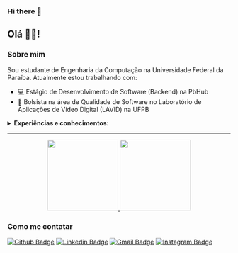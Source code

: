 ### Hi there 👋

<!--
**mthonorio/mthonorio** is a ✨ _special_ ✨ repository because its `README.md` (this file) appears on your GitHub profile.

Here are some ideas to get you started:

- 🔭 I’m currently working on ...
- 🌱 I’m currently learning ...
- 👯 I’m looking to collaborate on ...
- 🤔 I’m looking for help with ...
- 💬 Ask me about ...
- 📫 How to reach me: ...
- 😄 Pronouns: ...
- ⚡ Fun fact: ...
-->

## Olá 🙋‍♂️! 

### Sobre mim

Sou estudante de Engenharia da Computação na Universidade Federal da Paraíba. Atualmente estou trabalhando com:

- 💻 Estágio de Desenvolvimento de Software (Backend) na PbHub
- 💉 Bolsista na área de Qualidade de Software no Laboratório de Aplicações de Vídeo Digital (LAVID) na UFPB

<details>
  <summary><strong>Experiências e conhecimentos:</strong></summary>
  - 👨‍💻 Experiência com C/C++ em projetos pessoais, graduação e projeto de pesquisa<br/>
  - 😯 Experiência com Python em projetos pessoais, graduação e projeto de pesquisa <br/>
  - 👌 Experiência com Testes de Software em projetos pessoais, estágio, graduação e projeto de pesquisa. <br/>
  - 💻 Experiência em Desenvolvimento de Web Application com Java, TypeScript, JavaScript, NodeJS e PostgreSQL em projetos pessoais, estágio, graduação e projeto de pesquisa.
</details>

---

<p align="center">
<a href="https://github.com/mthonorio">
  <img height="160em" src="https://github-readme-stats.vercel.app/api?username=mthonorio&theme=dracula&show_icons=true&include_all_commits=true&count_private=true" />
  <img height="160em" src="https://github-readme-stats.vercel.app/api/top-langs/?username=mthonorio&theme=dracula&layout=compact&langs_count=6" />
</a>
</p>

### Como me contatar

[![Github Badge](https://img.shields.io/badge/-Github-000?style=flat-square&logo=Github&logoColor=white&link=https://github.com/mthonorio)](https://github.com/mthonorio)
[![Linkedin Badge](https://img.shields.io/badge/-LinkedIn-blue?style=flat-square&logo=Linkedin&logoColor=white&link=https://https://www.linkedin.com/in/matheushonorio/?locale=en_US)](https://www.linkedin.com/in/matheushonorio/?locale=en_US)
[![Gmail Badge](https://img.shields.io/badge/-Gmail-c14438?style=flat-square&logo=Gmail&logoColor=white&link=mailto:mathevs.honorio@gmail.com)](mailto:mathevs.honorio@gmail.com)
[![Instagram Badge](https://img.shields.io/badge/-Instagram-C13584?style=flat-square&labelColor=C13584&logo=instagram&logoColor=white&link=https://www.instagram.com/mthonorio/)](https://www.instagram.com/mt.honorio/)
